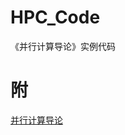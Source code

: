 # HPC_Code
《并行计算导论》实例代码

# 附
[<u>并行计算导论](http://staff.ustc.edu.cn/~wzhao7/c_index_files/main.files/parrel.pdf)  
